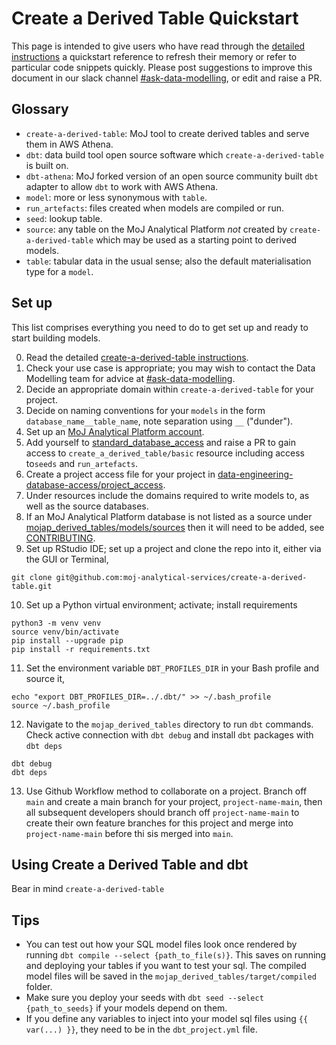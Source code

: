 # Create a Derived Table Quickstart

This page is intended to give users who have read through the [detailed instructions](/tools/create-a-derived-table/index) a quickstart reference to refresh their memory or refer to particular code snippets quickly. Please post suggestions to improve this document in our slack channel [#ask-data-modelling](https://asdslack.slack.com/archives/C03J21VFHQ9), or edit and raise a PR.



## Glossary
- `create-a-derived-table`: MoJ tool to create derived tables and serve them in AWS Athena. 
- `dbt`: data build tool open source software which `create-a-derived-table` is built on.
- `dbt-athena`: MoJ forked version of an open source community built `dbt` adapter to allow `dbt` to work with AWS Athena.
- `model`: more or less synonymous with `table`.
- `run_artefacts`: files created when models are compiled or run.
- `seed`: lookup table.
- `source`: any table on the MoJ Analytical Platform *not* created by `create-a-derived-table` which may be used as a starting point to derived models. 
- `table`: tabular data in the usual sense; also the default materialisation type for a `model`.


## Set up
This list comprises everything you need to do to get set up and ready to start building models. 

0. Read the detailed [create-a-derived-table instructions](/tools/create-a-derived-table/index).
1. Check your use case is appropriate; you may wish to contact the Data Modelling team for advice at [#ask-data-modelling](https://asdslack.slack.com/archives/C03J21VFHQ9).
2. Decide an appropriate domain within `create-a-derived-table` for your project.
3. Decide on naming conventions for your `models` in the form `database_name__table_name`, note separation using `__` ("dunder").
4. Set up an [MoJ Analytical Platform account](https://user-guidance.services.alpha.mojanalytics.xyz/get-started.html#2-analytical-platform-account).
5. Add yourself to [standard_database_access](https://github.com/moj-analytical-services/data-engineering-database-access/blob/main/project_access/standard_database_access.yaml) and raise a PR to gain access to `create_a_derived_table/basic` resource including access to`seeds` and `run_artefacts`.
6. Create a project access file for your project in [data-engineering-database-access/project_access](https://github.com/moj-analytical-services/data-engineering-database-access/tree/main/project_access). 
7. Under resources include the domains required to write models to, as well as the source databases. 
8. If an MoJ Analytical Platform database is not listed as a source under [mojap_derived_tables/models/sources](https://github.com/moj-analytical-services/create-a-derived-table/tree/main/mojap_derived_tables/models/sources) then it will need to be added, see [CONTRIBUTING](https://github.com/moj-analytical-services/create-a-derived-table/blob/main/CONTRIBUTING.md#updating-dbt-source-files).
9. Set up RStudio IDE; set up a project and clone the repo into it, either via the GUI or Terminal,
```
git clone git@github.com:moj-analytical-services/create-a-derived-table.git
```
10. Set up a Python virtual environment; activate; install requirements
```
python3 -m venv venv
source venv/bin/activate
pip install --upgrade pip
pip install -r requirements.txt
```
11. Set the environment variable `DBT_PROFILES_DIR` in your Bash profile and source it,
```
echo "export DBT_PROFILES_DIR=../.dbt/" >> ~/.bash_profile
source ~/.bash_profile
```
12. Navigate to the `mojap_derived_tables` directory to run `dbt` commands. Check active connection with `dbt debug` and install `dbt` packages with `dbt deps`
```
dbt debug
dbt deps
```
13. Use Github Workflow method to collaborate on a project. Branch off `main` and create a main branch for your project, `project-name-main`, then all subsequent developers should branch off `project-name-main` to create their own feature branches for this project and merge into `project-name-main` before thi sis merged into `main`.


## Using Create a Derived Table and dbt
Bear in mind `create-a-derived-table` 





## Tips
- You can test out how your SQL model files look once rendered by running `dbt compile --select {path_to_file(s)}`. This saves on running and deploying your tables if you want to test your sql. The compiled model files will be saved in the `mojap_derived_tables/target/compiled` folder.
- Make sure you deploy your seeds with `dbt seed --select {path_to_seeds}` if your models depend on them.
- If you define any variables to inject into your model sql files using `{{ var(...) }}`, they need to be in the `dbt_project.yml` file.